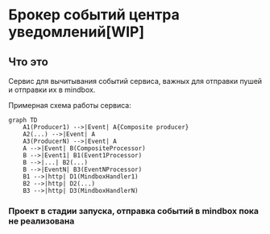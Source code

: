 # Брокер событий центра уведомлений[WIP]

## Что это
Сервис для вычитывания событий сервиса, важных для отправки пушей и отправки их в mindbox.

Примерная схема работы сервиса:
```mermaid
graph TD
    A1(Producer1) -->|Event| A{Composite producer}
    A2(...) -->|Event| A
    A3(ProducerN) -->|Event| A
    A -->|Event| B(CompositeProcessor)
    B -->|Event1| B1(Event1Processor)
    B -->|...| B2(...)
    B -->|EventN| B3(EventNProcessor)
    B1 -->|http| D1(MindboxHandler1)
    B2 -->|http| D2(...)
    B3 -->|http| D3(MindboxHandlerN)
```

### Проект в стадии запуска, отправка событий в mindbox пока не реализована
